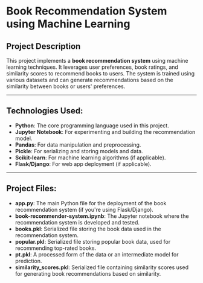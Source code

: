 # Book Recommendation System using Machine Learning

## Project Description
This project implements a **book recommendation system** using machine learning techniques. It leverages user preferences, book ratings, and similarity scores to recommend books to users. The system is trained using various datasets and can generate recommendations based on the similarity between books or users' preferences.

---

## Technologies Used:
- **Python**: The core programming language used in this project.
- **Jupyter Notebook**: For experimenting and building the recommendation model.
- **Pandas**: For data manipulation and preprocessing.
- **Pickle**: For serializing and storing models and data.
- **Scikit-learn**: For machine learning algorithms (if applicable).
- **Flask/Django**: For web app deployment (if applicable).

---

## Project Files:

- **app.py**: The main Python file for the deployment of the book recommendation system (if you're using Flask/Django).
- **book-recommender-system.ipynb**: The Jupyter notebook where the recommendation system is developed and tested.
- **books.pkl**: Serialized file storing the book data used in the recommendation system.
- **popular.pkl**: Serialized file storing popular book data, used for recommending top-rated books.
- **pt.pkl**: A processed form of the data or an intermediate model for prediction.
- **similarity_scores.pkl**: Serialized file containing similarity scores used for generating book recommendations based on similarity.
